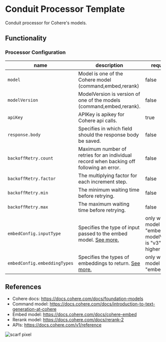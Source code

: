 # Conduit Processor Template

Conduit processor for Cohere's models.

## Functionality

### Processor Configuration

| name                     | description                              | required | default value |
|--------------------------|------------------------------------------|----------|---------------|
| `model` | Model is one of the Cohere model (command,embed,rerank) | false     | "command"            |
| `modelVersion` | ModelVersion is version of one of the models (command,embed,rerank). | false     |     "command"        |
| `apiKey` | APIKey is apikey for Cohere api calls. | true     |             |
| `response.body` | Specifies in which field should the response body be saved. | false     |     `.Payload.After`        |
| `backoffRetry.count` |Maximum number of retries for an individual record when backing off following an error. | false     |        `0`     |
| `backoffRetry.factor` | The multiplying factor for each increment step. | false     |     `2`        |
| `backoffRetry.min` | The minimum waiting time before retrying. | false     |     `100ms`        |
| `backoffRetry.max` | The maximum waiting time before retrying. | false     |    `5s`         |
| `embedConfig.inputType` | Specifies the type of input passed to the embed model. [See more.](https://docs.cohere.com/reference/embed#request.body.input_type) | only when model is "embed" and modelVersion is "v3" or higher    |             |
| `embedConfig.embeddingTypes` | Specifies the types of embeddings to return. [See more.](https://docs.cohere.com/reference/embed#request.body.embedding_types) | only when model is "embed"    |             |



## References

* Cohere docs: https://docs.cohere.com/docs/foundation-models
* Command model: https://docs.cohere.com/docs/introduction-to-text-generation-at-cohere
* Embed model: https://docs.cohere.com/docs/cohere-embed
* Rerank model: https://docs.cohere.com/docs/rerank-2
* APIs: https://docs.cohere.com/v1/reference


![scarf pixel](https://static.scarf.sh/a.png?x-pxid=)
